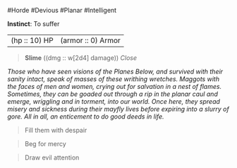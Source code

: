 #Horde #Devious #Planar #Intelligent

**Instinct**: To suffer

|       |         |
| ----- | ------- |
| (hp :: 10) HP | (armor :: 0) Armor |

> **Slime** ((dmg :: w[2d4] damage))
> *Close*

*Those who have seen visions of the Planes Below, and survived with their sanity intact, speak of masses of these writhing wretches. Maggots with the faces of men and women, crying out for salvation in a nest of flames. Sometimes, they can be goaded out through a rip in the planar caul and emerge, wriggling and in torment, into our world. Once here, they spread misery and sickness during their mayfly lives before expiring into a slurry of gore. All in all, an enticement to do good deeds in life.*

>Fill them with despair

>Beg for mercy

>Draw evil attention